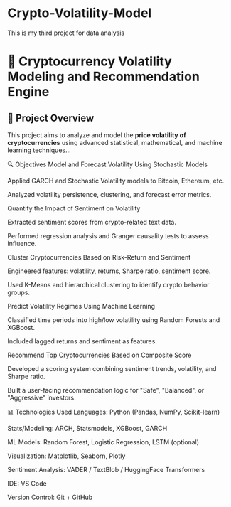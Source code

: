 # Crypto-Volatility-Model
This is my third project for data analysis 

# 🚀 Cryptocurrency Volatility Modeling and Recommendation Engine

## 📌 Project Overview
This project aims to analyze and model the **price volatility of cryptocurrencies** using advanced statistical, mathematical, and machine learning techniques...

🔍 Objectives
Model and Forecast Volatility Using Stochastic Models

Applied GARCH and Stochastic Volatility models to Bitcoin, Ethereum, etc.

Analyzed volatility persistence, clustering, and forecast error metrics.

Quantify the Impact of Sentiment on Volatility

Extracted sentiment scores from crypto-related text data.

Performed regression analysis and Granger causality tests to assess influence.

Cluster Cryptocurrencies Based on Risk-Return and Sentiment

Engineered features: volatility, returns, Sharpe ratio, sentiment score.

Used K-Means and hierarchical clustering to identify crypto behavior groups.

Predict Volatility Regimes Using Machine Learning

Classified time periods into high/low volatility using Random Forests and XGBoost.

Included lagged returns and sentiment as features.

Recommend Top Cryptocurrencies Based on Composite Score

Developed a scoring system combining sentiment trends, volatility, and Sharpe ratio.

Built a user-facing recommendation logic for "Safe", "Balanced", or "Aggressive" investors.

📊 Technologies Used
Languages: Python (Pandas, NumPy, Scikit-learn)

Stats/Modeling: ARCH, Statsmodels, XGBoost, GARCH

ML Models: Random Forest, Logistic Regression, LSTM (optional)

Visualization: Matplotlib, Seaborn, Plotly

Sentiment Analysis: VADER / TextBlob / HuggingFace Transformers

IDE: VS Code

Version Control: Git + GitHub
